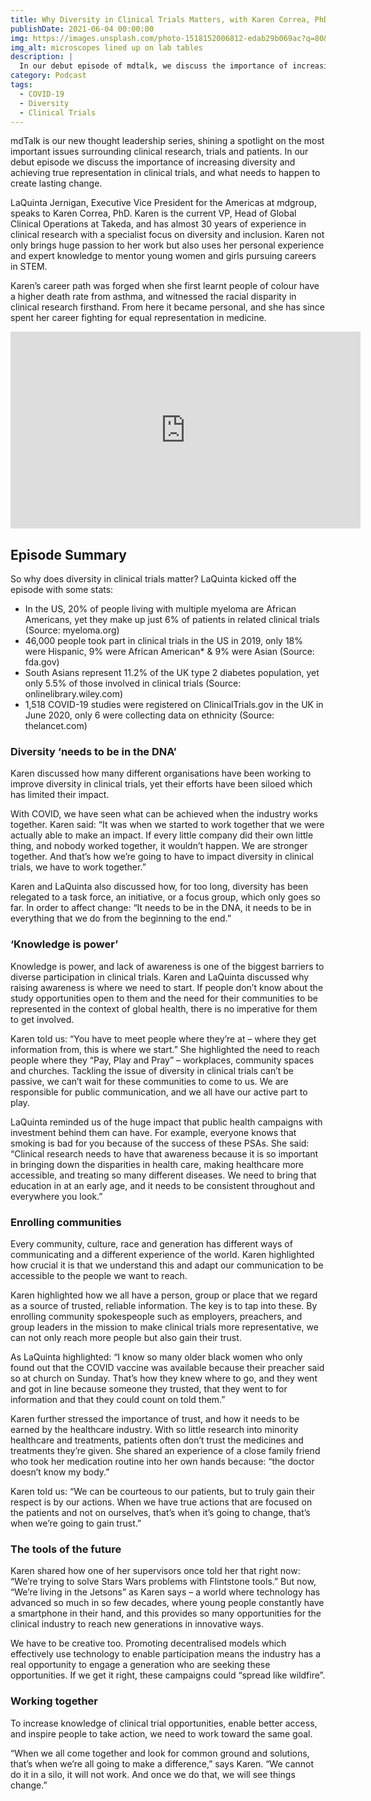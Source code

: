 ```yaml
---
title: Why Diversity in Clinical Trials Matters, with Karen Correa, PhD
publishDate: 2021-06-04 00:00:00
img: https://images.unsplash.com/photo-1518152006812-edab29b069ac?q=80&w=1740&auto=format&fit=crop&ixlib=rb-4.0.3&ixid=M3wxMjA3fDB8MHxwaG90by1wYWdlfHx8fGVufDB8fHx8fA%3D%3D
img_alt: microscopes lined up on lab tables
description: |
  In our debut episode of mdtalk, we discuss the importance of increasing diversity and achieving true representation in clinical trials, and what needs to happen to create lasting change.
category: Podcast
tags:
  - COVID-19
  - Diversity
  - Clinical Trials
---
```


mdTalk is our new thought leadership series, shining a spotlight on the most important issues surrounding clinical research, trials and patients. In our debut episode we discuss the importance of increasing diversity and achieving true representation in clinical trials, and what needs to happen to create lasting change. 

LaQuinta Jernigan, Executive Vice President for the Americas at mdgroup, speaks to Karen Correa, PhD. Karen is the current VP, Head of Global Clinical Operations at Takeda, and has almost 30 years of experience in clinical research with a specialist focus on diversity and inclusion. Karen not only brings huge passion to her work but also uses her personal experience and expert knowledge to mentor young women and girls pursuing careers in STEM. 

Karen’s career path was forged when she first learnt people of colour have a higher death rate from asthma, and witnessed the racial disparity in clinical research firsthand. From here it became personal, and she has since spent her career fighting for equal representation in medicine.

<iframe width="560" height="315" src="https://www.youtube.com/embed/-DlOvurSY-4?si=Vg5I65H4oJUMEBAz" title="YouTube video player" frameborder="0" allow="accelerometer; autoplay; clipboard-write; encrypted-media; gyroscope; picture-in-picture; web-share" referrerpolicy="strict-origin-when-cross-origin" allowfullscreen></iframe>

## Episode Summary

So why does diversity in clinical trials matter? LaQuinta kicked off the episode with some stats: 

* In the US, 20% of people living with multiple myeloma are African Americans, yet they make up just 6% of patients in related clinical trials (Source: myeloma.org)
* 46,000 people took part in clinical trials in the US in 2019, only 18% were Hispanic, 9% were African American* & 9% were Asian (Source: fda.gov)
* South Asians represent 11.2% of the UK type 2 diabetes population, yet only 5.5% of those involved in clinical trials (Source: onlinelibrary.wiley.com)
* 1,518 COVID-19 studies were registered on ClinicalTrials.gov in the UK in June 2020, only 6 were collecting data on ethnicity (Source: thelancet.com)

### Diversity ‘needs to be in the DNA’

Karen discussed how many different organisations have been working to improve diversity in clinical trials, yet their efforts have been siloed which has limited their impact. 

With COVID, we have seen what can be achieved when the industry works together. Karen said: “It was when we started to work together that we were actually able to make an impact. If every little company did their own little thing, and nobody worked together, it wouldn’t happen. We are stronger together. And that’s how we’re going to have to impact diversity in clinical trials, we have to work together.”

Karen and LaQuinta also discussed how, for too long, diversity has been relegated to a task force, an initiative, or a focus group, which only goes so far. In order to affect change: “It needs to be in the DNA, it needs to be in everything that we do from the beginning to the end.”

### ‘Knowledge is power’

Knowledge is power, and lack of awareness is one of the biggest barriers to diverse participation in clinical trials. Karen and LaQuinta discussed why raising awareness is where we need to start. If people don’t know about the study opportunities open to them and the need for their communities to be represented in the context of global health, there is no imperative for them to get involved. 

Karen told us: “You have to meet people where they’re at – where they get information from, this is where we start.” She highlighted the need to reach people where they “Pay, Play and Pray” – workplaces, community spaces and churches. Tackling the issue of diversity in clinical trials can’t be passive, we can’t wait for these communities to come to us. We are responsible for public communication, and we all have our active part to play. 

LaQuinta reminded us of the huge impact that public health campaigns with investment behind them can have. For example, everyone knows that smoking is bad for you because of the success of these PSAs. She said: “Clinical research needs to have that awareness because it is so important in bringing down the disparities in health care, making healthcare more accessible, and treating so many different diseases. We need to bring that education in at an early age, and it needs to be consistent throughout and everywhere you look.”

### Enrolling communities

Every community, culture, race and generation has different ways of communicating and a different experience of the world. Karen highlighted how crucial it is that we understand this and adapt our communication to be accessible to the people we want to reach.

Karen highlighted how we all have a person, group or place that we regard as a source of trusted, reliable information. The key is to tap into these. By enrolling community spokespeople such as employers, preachers, and group leaders in the mission to make clinical trials more representative, we can not only reach more people but also gain their trust.

As LaQuinta highlighted: “I know so many older black women who only found out that the COVID vaccine was available because their preacher said so at church on Sunday. That’s how they knew where to go, and they went and got in line because someone they trusted, that they went to for information and that they could count on told them.”

Karen further stressed the importance of trust, and how it needs to be earned by the healthcare industry. With so little research into minority healthcare and treatments, patients often don’t trust the medicines and treatments they’re given. She shared an experience of a close family friend who took her medication routine into her own hands because: “the doctor doesn’t know my body.”

Karen told us: “We can be courteous to our patients, but to truly gain their respect is by our actions. When we have true actions that are focused on the patients and not on ourselves, that’s when it’s going to change, that’s when we’re going to gain trust.”

### The tools of the future

Karen shared how one of her supervisors once told her that right now: “We’re trying to solve Stars Wars problems with Flintstone tools.” But now, “We’re living in the Jetsons” as Karen says – a world where technology has advanced so much in so few decades, where young people constantly have a smartphone in their hand, and this provides so many opportunities for the clinical industry to reach new generations in innovative ways. 

We have to be creative too. Promoting decentralised models which effectively use technology to enable participation means the industry has a real opportunity to engage a generation who are seeking these opportunities. If we get it right, these campaigns could “spread like wildfire”.

### Working together

To increase knowledge of clinical trial opportunities, enable better access, and inspire people to take action, we need to work toward the same goal. 

“When we all come together and look for common ground and solutions, that’s when we’re all going to make a difference,” says Karen. “We cannot do it in a silo, it will not work. And once we do that, we will see things change.”
